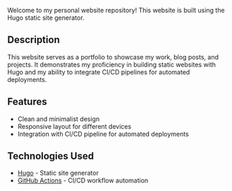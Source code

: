 Welcome to my personal website repository! This website is built using the Hugo static site generator.

## Description

This website serves as a portfolio to showcase my work, blog posts, and projects. It demonstrates my proficiency in building static websites with Hugo and my ability to integrate CI/CD pipelines for automated deployments.

## Features

- Clean and minimalist design
- Responsive layout for different devices
- Integration with CI/CD pipeline for automated deployments

## Technologies Used

- [Hugo](https://gohugo.io/) - Static site generator
- [GitHub Actions](https://github.com/features/actions) - CI/CD workflow automation